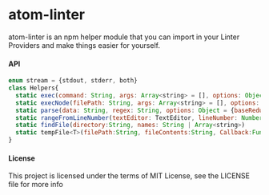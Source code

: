 atom-linter
===========

atom-linter is an npm helper module that you can import in your Linter Providers
and make things easier for yourself.

#### API

```js
enum stream = {stdout, stderr, both}
class Helpers{
  static exec(command: String, args: Array<string> = [], options: Object = {stream: 'stdout'})
  static execNode(filePath: String, args: Array<string> = [], options: Object = {stream: 'stdout'})
  static parse(data: String, regex: String, options: Object = {baseReduction: 1, flags: ""})
  static rangeFromLineNumber(textEditor: TextEditor, lineNumber: Number):Range
  static findFile(directory:String, names: String | Array<string>)
  static tempFile<T>(filePath:String, fileContents:String, Callback:Function<T>):Promise<T>
}
```

#### License

This project is licensed under the terms of MIT License, see the LICENSE file for more info
